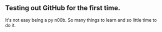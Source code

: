 ## Testing out GitHub for the first time.

It's not easy being a py n00b.
So many things to learn and so little time to do it.
